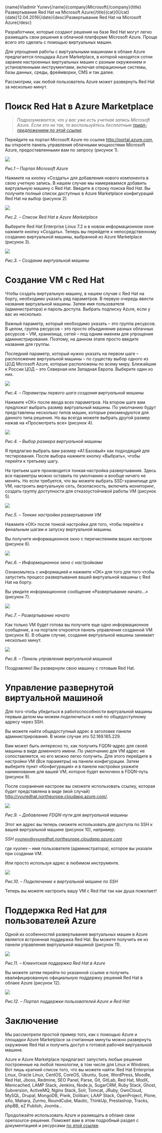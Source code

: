 {name}Vladimir Yunev{/name}{company}Microsoft{/company}{title}Развертывание Red Hat на Microsoft Azure{/title}{cat}0{/cat}{date}12.04.2016{/date}{desc}Развертывание Red Hat на Microsoft Azure{/desc}

Разработчики, которые создают решения на базе Red Hat могут легко
размещать свои решения в облачной платформе Microsoft Azure. Проще всего
это сделать с помощью виртуальных машин.

Для упрощения работы с виртуальными машинами в облаке Azure предлагается
площадка Azure Marketplace, в которой находятся сотни заранее
настроенных виртуальных машин с разным окружением и установленными
инструментами, включая операционные системы, базы данных, среды,
фреймворки, CMS и так далее.

Рассмотрим, как любой пользователь Azure может развернуть Red Hat за
несколько минут.

Поиск Red Hat в Azure Marketplace
=================================

> *Подразумевается, что у вас уже есть учетная запись Microsoft Azure.
> Если это не так, то воспользуйтесь бесплатным [триал-предложением по
> этой ссылке](https://azure.microsoft.com/ru-ru/free/).*

Перейдите на портал Microsoft Azure по ссылке <http://portal.azure.com>,
вы откроете панель управления облачными мощностями Microsoft Azure,
предоставленными вам по запросу (рисунок 1).

![](https://github.com/linuxlovesms/content/blob/master/media/rh1.png?raw=true)


*Рис.1 – Портал Microsoft Azure*

Нажмите на кнопку «Создать» для добавления нового компонента в свою
учетную запись. В нашем случае мы намереваемся добавить виртуальную
машину с Red Hat. Введите в строку поиска Red Hat. Вы получите полный
список доступных в Azure Marketplace конфигураций Red Hat на выбор
(рисунок 2).

![](https://github.com/linuxlovesms/content/blob/master/media/rh2.png?raw=true)


*Рис.2. – Список Red Hat в Azure Marketplace*

Выберите Red Hat Enterprise Linux 7.2 и в новом информационном окне
нажмите кнопку «Создать». Теперь вы перейдете к непосредственному
созданию виртуальной машины, выбранной из Azure Marketplace (рисунок 3).

![](https://github.com/linuxlovesms/content/blob/master/media/rh3.png?raw=true)


*Рис.3. – Создание виртуальной машины*

Создание VM с Red Hat
=====================

Чтобы создать виртуальную машину, в нашем случае с Red Hat на борту,
необходимо указать ряд параметров. В первую очередь ввести название
виртуальной машины. Затем имя пользователя (администратора) и пароль
доступа. Выбрать подписку Azure, если у вас их несколько.

Важный параметр, который необходимо указать – это группа ресурсов. В
целом, группа ресурсов – это просто объединение разных облачных ресурсов
– VM, хранилища, сетей – под одним именем для упрощения
администрирования. Поэтому, на данном этапе просто введите название для
группы.

Последний параметр, который нужно указать на первом шаге – расположение
виртуальной машины – по существу выбор одного из ЦОД Microsoft Azure,
которые расположены по всему миру. Ближайшие к России ЦОД – это Северная
или Западная Европа. Выберите один из них.

![](https://github.com/linuxlovesms/content/blob/master/media/rh4.png?raw=true)


*Рис.4. – Параметры первого шага создания виртуальной машины*

Нажмите «ОК» после ввода всех параметров. На втором шаге вам предложат
выбрать размер виртуальный машины. По умолчанию будут представлены
несколько типов машин, которые рекомендуются для данного типа решения.
Но вы всегда можете выбрать другой размер нажав на «Просмотреть все»
(рисунок 4).

![](https://github.com/linuxlovesms/content/blob/master/media/rh5.png?raw=true)


*Рис.4. – Выбор размера виртуальной машины*

Я предлагаю выбрать вам размер «A1 Базовый» как подходящий для
тестирования. После выбора нажмите кнопку «Выбрать», чтобы перейти к
третьему шагу.

На третьем шаге производится тонкая настройка развертывания. Здесь все
параметры можно оставить по умолчанию и вообще ничего не менять. Но если
требуется, что вы можете выбрать SSD-хранилище для VM, настроить
виртуальную сеть, безопасность, включить мониторинг, создать группу
доступности для отказоустойчивой работы VM (рисунок 5).

![](https://github.com/linuxlovesms/content/blob/master/media/rh6.png?raw=true)


*Рис.5. – Тонкие настройки развертывания VM*

Нажмите «ОК» после тонкой настройки для того, чтобы перейти к финальным
шагам и запуску виртуальной машины.

Вы получите информационное окно с перечислением ваших настроек (рисунок
6).

![](https://github.com/linuxlovesms/content/blob/master/media/rh7.png?raw=true)


*Рис.6. – Информационное окно с настройками*

Ознакомьтесь с информацией и нажмите «ОК» для того для того чтобы
запустить процесс развертывания вашей виртуальной машины с Red Hat на
борту.

Вы увидите информационное сообщение «Развертывание начато…» (рисунок 7).

![](https://github.com/linuxlovesms/content/blob/master/media/rh8.png?raw=true)


*Рис.7. – Развертывание начато*

Как только VM будет готова вы получите еще одно информационное
сообщение, а на портале откроется панель управления созданной VM
(рисунок 8). В общем случае, создание виртуальной машины занимает
несколько минут.

![](https://github.com/linuxlovesms/content/blob/master/media/rh9.png?raw=true)


*Рис.8. – Панель управления виртуальной машиной*

Поздравляю! Вы развернули свою машину с готовым Red Hat.

Управление развернутой виртуальной машиной
==========================================

Для того чтобы убедиться в работоспособности виртуальной машины первым
делом мы можем подключиться к ней по общедоступному адресу через SSH.

Вы можете найти общедоступный адрес в заголовке панели
администрирования. В моем случае это 52.169.165.229.

Вам может быть интересно то, как получить FQDN-адрес для своей машины в
виде доменного имени. По умолчанию для VM адрес не сопоставляется, но
его можно легко получить. Для этого перейдите в настройки VM (Все
параметры) на панели конфигурации. Затем выберите пункт «Конфигурация» и
в панели настройки укажите наименование для вашей VM, которое будет
включено в FDQN-путь (рисунок 9).

После сохранения настроек вы сможете использовать ссылку, которая будет
представлена в виде (мой случай)
<http://vyuredhat.northeurope.cloudapp.azure.com/>.

![](https://github.com/linuxlovesms/content/blob/master/media/rh10.png?raw=true)


*Рис.9. – Добавление FDQN-пути для виртуальной машины*

Этот же адрес вы теперь сможете использовать для доступа по SSH к вашей
виртуальной машине (рисунок 10), например:

*SSH vyunev@vyuredhat.northeurope.cloudapp.azure.com*

где vyunev – имя пользователя (администратора), которое вы указали при
создании VM.

Или просто используя адрес в любимом инструменте.

![](https://github.com/linuxlovesms/content/blob/master/media/rh11.png?raw=true)

*Рис.10. – Подключение к виртуальной машине по SSH*

Теперь вы можете настроить вашу VM с Red Hat так как душа пожелает!

Поддержка Red Hat для пользователей Azure
=========================================

Одной из особенностей развертывания виртуальных машин в Azure является
встроенная поддержка Red Hat. Вы можете получить ее из панели управления
виртуальной машиной (рисунок 11).

![](https://github.com/linuxlovesms/content/blob/master/media/rh12.png?raw=true)


*Рис.11. – Клиентская поддержка Red Hat в Azure*

Вы можете затем перейти по указанной ссылке и получить квалифицированную
официальную поддержку решений Red Hat в облаке Azure (рисунок 12).

![](https://github.com/linuxlovesms/content/blob/master/media/rh13.png?raw=true)


*Рис.12. – Портал поддержки пользователей Azure и Red Hat*

Заключение
==========

Мы рассмотрели простой пример того, как с помощью Azure и площадки Azure
Marketplace за считанные минуты можно развернуть окружение Red Hat и
получить доступ к готовой рабочей виртуальной машине.

Azure и Azure Marketplace предлагают запустить любые решения построенные
на любой технологии, в том числе для Linux и Windows. Вот лишь краткий
список того, что вы можете найти: Red Hat Enterprise Linux, Oracle
Linux, CentOS, CoreOS, Ubuntu, Suse, WordPress, Moodle, Red Hat, Jboss,
Redmine, SEO Panel, Parse, Git, GitLab, Red Hat, ModX, Memcached, LAMP
Stack, Jenkins, Node.js, SugarCRM, Ruby Stack, Ghost, Subversion,
ActiveMQ, Nginx Stack, Solr, Tomcat, JRuby, OwnCloud, MySQL, Drupal,
MongoDB, Piwik, Dolibarr, LAAP Stack, OpenProject, Plone, eXo, Mahara,
Zurmo, RoundCube, Mautic, ThinkUp, Prestashop, Tracks, phpBB, eZ
Publish, Joomla…

Продолжайте использовать Azure и размещать в облаке свои
opensource-решения. Поможет вам в этом подробный раздел с документацией
и ресурсами [по этой
ссылке](https://azure.microsoft.com/ru-ru/documentation/services/virtual-machines/linux/).
